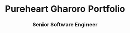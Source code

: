 <h1 align="center"> Pureheart Gharoro Portfolio </h1> 
<h3 align="center">Senior Software Engineer </h3>
